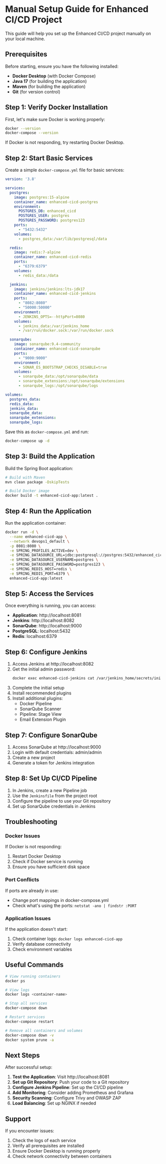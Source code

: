 # Manual Setup Guide for Enhanced CI/CD Project

This guide will help you set up the Enhanced CI/CD project manually on your local machine.

## Prerequisites

Before starting, ensure you have the following installed:

- **Docker Desktop** (with Docker Compose)
- **Java 17** (for building the application)
- **Maven** (for building the application)
- **Git** (for version control)

## Step 1: Verify Docker Installation

First, let's make sure Docker is working properly:

```bash
docker --version
docker-compose --version
```

If Docker is not responding, try restarting Docker Desktop.

## Step 2: Start Basic Services

Create a simple `docker-compose.yml` file for basic services:

```yaml
version: '3.8'

services:
  postgres:
    image: postgres:15-alpine
    container_name: enhanced-cicd-postgres
    environment:
      POSTGRES_DB: enhanced_cicd
      POSTGRES_USER: postgres
      POSTGRES_PASSWORD: postgres123
    ports:
      - "5432:5432"
    volumes:
      - postgres_data:/var/lib/postgresql/data

  redis:
    image: redis:7-alpine
    container_name: enhanced-cicd-redis
    ports:
      - "6379:6379"
    volumes:
      - redis_data:/data

  jenkins:
    image: jenkins/jenkins:lts-jdk17
    container_name: enhanced-cicd-jenkins
    ports:
      - "8082:8080"
      - "50000:50000"
    environment:
      - JENKINS_OPTS=--httpPort=8080
    volumes:
      - jenkins_data:/var/jenkins_home
      - /var/run/docker.sock:/var/run/docker.sock

  sonarqube:
    image: sonarqube:9.4-community
    container_name: enhanced-cicd-sonarqube
    ports:
      - "9000:9000"
    environment:
      - SONAR_ES_BOOTSTRAP_CHECKS_DISABLE=true
    volumes:
      - sonarqube_data:/opt/sonarqube/data
      - sonarqube_extensions:/opt/sonarqube/extensions
      - sonarqube_logs:/opt/sonarqube/logs

volumes:
  postgres_data:
  redis_data:
  jenkins_data:
  sonarqube_data:
  sonarqube_extensions:
  sonarqube_logs:
```

Save this as `docker-compose.yml` and run:

```bash
docker-compose up -d
```

## Step 3: Build the Application

Build the Spring Boot application:

```bash
# Build with Maven
mvn clean package -DskipTests

# Build Docker image
docker build -t enhanced-cicd-app:latest .
```

## Step 4: Run the Application

Run the application container:

```bash
docker run -d \
  --name enhanced-cicd-app \
  --network devops1_default \
  -p 8081:8080 \
  -e SPRING_PROFILES_ACTIVE=dev \
  -e SPRING_DATASOURCE_URL=jdbc:postgresql://postgres:5432/enhanced_cicd \
  -e SPRING_DATASOURCE_USERNAME=postgres \
  -e SPRING_DATASOURCE_PASSWORD=postgres123 \
  -e SPRING_REDIS_HOST=redis \
  -e SPRING_REDIS_PORT=6379 \
  enhanced-cicd-app:latest
```

## Step 5: Access the Services

Once everything is running, you can access:

- **Application**: http://localhost:8081
- **Jenkins**: http://localhost:8082
- **SonarQube**: http://localhost:9000
- **PostgreSQL**: localhost:5432
- **Redis**: localhost:6379

## Step 6: Configure Jenkins

1. Access Jenkins at http://localhost:8082
2. Get the initial admin password:
   ```bash
   docker exec enhanced-cicd-jenkins cat /var/jenkins_home/secrets/initialAdminPassword
   ```
3. Complete the initial setup
4. Install recommended plugins
5. Install additional plugins:
   - Docker Pipeline
   - SonarQube Scanner
   - Pipeline: Stage View
   - Email Extension Plugin

## Step 7: Configure SonarQube

1. Access SonarQube at http://localhost:9000
2. Login with default credentials: admin/admin
3. Create a new project
4. Generate a token for Jenkins integration

## Step 8: Set Up CI/CD Pipeline

1. In Jenkins, create a new Pipeline job
2. Use the `Jenkinsfile` from the project root
3. Configure the pipeline to use your Git repository
4. Set up SonarQube credentials in Jenkins

## Troubleshooting

### Docker Issues
If Docker is not responding:
1. Restart Docker Desktop
2. Check if Docker service is running
3. Ensure you have sufficient disk space

### Port Conflicts
If ports are already in use:
- Change port mappings in docker-compose.yml
- Check what's using the ports: `netstat -ano | findstr :PORT`

### Application Issues
If the application doesn't start:
1. Check container logs: `docker logs enhanced-cicd-app`
2. Verify database connectivity
3. Check environment variables

## Useful Commands

```bash
# View running containers
docker ps

# View logs
docker logs <container-name>

# Stop all services
docker-compose down

# Restart services
docker-compose restart

# Remove all containers and volumes
docker-compose down -v
docker system prune -a
```

## Next Steps

After successful setup:

1. **Test the Application**: Visit http://localhost:8081
2. **Set up Git Repository**: Push your code to a Git repository
3. **Configure Jenkins Pipeline**: Set up the CI/CD pipeline
4. **Add Monitoring**: Consider adding Prometheus and Grafana
5. **Security Scanning**: Configure Trivy and OWASP ZAP
6. **Load Balancing**: Set up NGINX if needed

## Support

If you encounter issues:
1. Check the logs of each service
2. Verify all prerequisites are installed
3. Ensure Docker Desktop is running properly
4. Check network connectivity between containers
